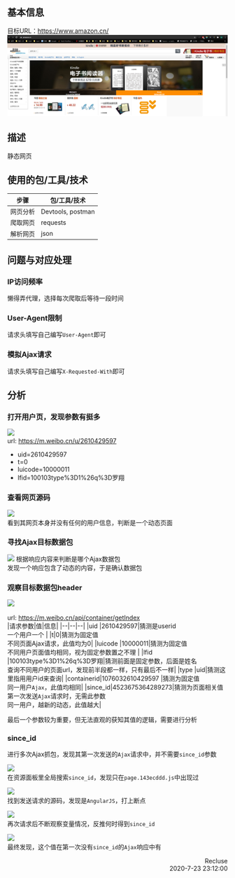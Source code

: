 ## 基本信息
目标URL：https://www.amazon.cn/  
![](info/../info_res/browser_preview.png)

## 描述  
静态网页

## 使用的包/工具/技术
|步骤|包/工具/技术|
|--|--|
|网页分析|Devtools, postman|
|爬取网页|requests|
|解析网页|json|

## 问题与对应处理  
### IP访问频率  
懒得弄代理，选择每次爬取后等待一段时间  
### User-Agent限制  
请求头填写自己编写`User-Agent`即可  
### 模拟Ajax请求  
请求头填写自己编写`X-Requested-With`即可  

## 分析
### 打开用户页，发现参数有挺多  
![](info_res/r1.png)  
url: https://m.weibo.cn/u/2610429597
* uid=2610429597
* t=0
* luicode=10000011
* lfid=100103type%3D1%26q%3D罗翔

### 查看网页源码  
![](info_res/html_source.png)  
看到其网页本身并没有任何的用户信息，判断是一个动态页面  

### 寻找Ajax目标数据包  
![](info_res/Ajsx_contain.png)
根据响应内容来判断是哪个Ajax数据包  
发现一个响应包含了动态的内容，于是确认数据包  

### 观察目标数据包header  

![](info_res/Ajax_head.png)

url: https://m.weibo.cn/api/container/getIndex  
|请求参数|值|信息|
|--|--|--|
|uid |2610429597|猜测是userid<br>一个用户一个 |
|t|0|猜测为固定值<br>不同页面Ajax请求，此值均为0|
|luicode |10000011|猜测为固定值<br>不同用户页面值均相同，视为固定参数置之不理  |
|lfid |100103type%3D1%26q%3D罗翔|猜测前面是固定参数，后面是姓名<br>查询不同用户的页面url，发现前半段都一样，只有最后不一样|
|type |uid|猜测这里指用用户id来查询|
|containerid|1076032610429597  |猜测为固定值<br>同一用户`Ajax`，此值均相同|
|since_id|4523675364289273|猜测为页面相关值<br>第一次发送`Ajax`请求时，无需此参数<br>同一用户，越新的动态，此值越大|

最后一个参数较为重要，但无法直观的获知其值的逻辑，需要进行分析  

### since_id  
进行多次Ajax抓包，发现其第一次发送的`Ajax`请求中，并不需要`since_id`参数  

![](info_res/since_id_1.png)  
在资源面板里全局搜索`since_id`，发现只在`page.143ecddd.js`中出现过  

![](info_res/since_id_2.png)  
找到发送请求的源码，发现是`AngularJS`，打上断点  

![](info_res/since_id_3.png)  
再次请求后不断观察变量情况，反推何时得到`since_id`  

![](info_res/since_id_4.png)  
最终发现，这个值在第一次没有`since_id`的`Ajax`响应中有  

<p style="text-align:right">Recluse<br>2020-7-23 23:12:00 </p>